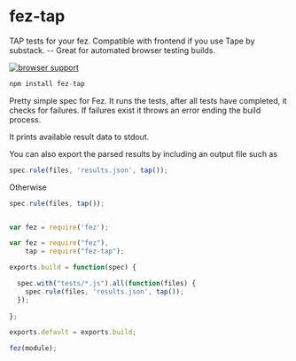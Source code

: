 fez-tap
========

TAP tests for your fez. Compatible with frontend if you use Tape by substack. -- Great for automated browser testing builds.

[![browser support](https://ci.testling.com/miketheprogrammer/fez-tap.png)](https://ci.testling.com/miketheprogrammer/fez-tap)



```javascript
npm install fez-tap
```

Pretty simple spec for Fez. It runs the tests, after all tests have completed, it checks for failures.
If failures exist it throws an error ending the build process. 

It prints available result data to stdout.

You can also export the parsed results by including an output file such as

```javascript
spec.rule(files, 'results.json', tap());
```
Otherwise

```javascript
spec.rule(files, tap());
```

```javascript

var fez = require('fez');

var fez = require("fez"),
    tap = require("fez-tap");

exports.build = function(spec) {

  spec.with("tests/*.js").all(function(files) {
    spec.rule(files, 'results.json', tap());
  });
  
};

exports.default = exports.build;

fez(module);

```